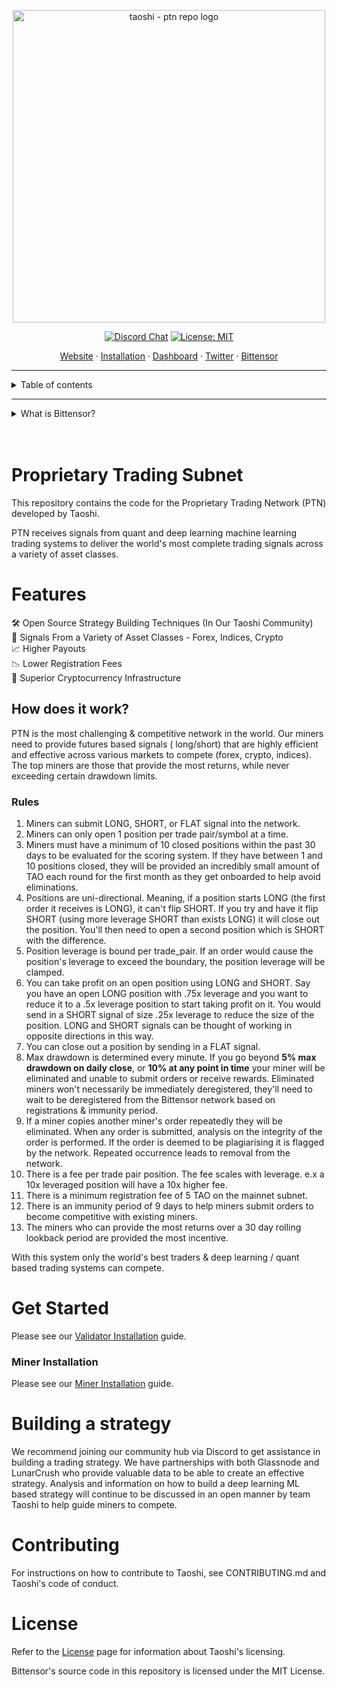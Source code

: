 <p align="center">
  <a href="https://taoshi.io">
    <img width="500" alt="taoshi - ptn repo logo" src="https://i.imgur.com/5hTsp97.png">
  </a>
</p>

<div align='center'>

[![Discord Chat](https://img.shields.io/discord/1163496128499683389.svg)](https://discord.gg/2XSw62p9Fj)
[![License: MIT](https://img.shields.io/badge/License-MIT-blue.svg)](https://opensource.org/licenses/MIT)

</div>

<p align="center">
  <a href="https://taoshi.io">Website</a>
  ·
  <a href="#installation">Installation</a>
  ·  
  <a href="https://dashboard.taoshi.io/">Dashboard</a>
  ·
  <a href="https://twitter.com/taoshiio">Twitter</a>
    ·
  <a href="https://twitter.com/taoshiio">Bittensor</a>
</p>

---

<details>
  <summary>Table of contents</summary>
  <ol>
    <li><a href="#proprietary-trading-network">Proprietary Trading Network</a></li>
    <li><a href="#features">Features</a></li>
    <li><a href="#how-does-it-work">How does it work?</a></li>
    <li>
      <a href="#getting-started">Getting Started</a>
    </li>
    <li><a href="#building-a-model">Building A Model</a></li>
    <li><a href="#testing">Testing</a></li>
    <li><a href="#faq">FAQ</a></li>
    <li><a href="#contributing">Contributing</a></li>
    <li><a href="#license">License</a></li>

  </ol>
</details>

---

<details id='bittensor'>
  <summary>What is Bittensor?</summary>

Bittensor is a mining network, similar to Bitcoin, that includes built-in incentives designed to encourage computers to provide access to machine learning models in an efficient and censorship-resistant manner. Bittensor is comprised of Subnets, Miners, and Validators.

> Explain Like I'm Five

Bittensor is an API that connects machine learning models and incentivizes correctness through the power of the blockchain.

### Subnets

Subnets are decentralized networks of machines that collaborate to train and serve machine learning models.

### Miners

Miners run machine learning models. They fulfill requests from the Validators.

### Validators

Validators query and prompt the Miners. Validators also validate miner requests. Validators are also storefronts for data.

</details>

<br />
<br />

# Proprietary Trading Subnet

This repository contains the code for the Proprietary Trading Network (PTN) developed by Taoshi.

PTN receives signals from quant and deep learning machine learning trading systems to deliver the world's
most complete trading signals across a variety of asset classes.

# Features

🛠️&nbsp;Open Source Strategy Building Techniques (In Our Taoshi Community)<br>
🫰&nbsp;Signals From a Variety of Asset Classes - Forex, Indices, Crypto<br>
📈&nbsp;Higher Payouts<br>
📉&nbsp;Lower Registration Fees<br>
💪&nbsp;Superior Cryptocurrency Infrastructure<br>

## How does it work?

PTN is the most challenging & competitive network in the world. Our miners need to provide futures based signals (
long/short)
that are highly efficient and effective across various markets to compete (forex, crypto, indices). The top miners are
those that provide the most returns, while never exceeding certain drawdown limits.

### Rules

1. Miners can submit LONG, SHORT, or FLAT signal into the network.
2. Miners can only open 1 position per trade pair/symbol at a time.
3. Miners must have a minimum of 10 closed positions within the past 30 days to be evaluated for the scoring system. If they have between 1 and 10 positions closed, they will be provided an incredibly small amount of TAO each round for the first month as they get onboarded to help avoid eliminations.
4. Positions are uni-directional. Meaning, if a position starts LONG (the first order it receives is LONG), 
it can't flip SHORT. If you try and have it flip SHORT (using more leverage SHORT than exists LONG) it will close out 
the position. You'll then need to open a second position which is SHORT with the difference.
5. Position leverage is bound per trade_pair. If an order would cause the position's leverage to exceed the boundary, the position leverage will be clamped.
6. You can take profit on an open position using LONG and SHORT. Say you have an open LONG position with .75x 
leverage and you want to reduce it to a .5x leverage position to start taking profit on it. You would send in a SHORT signal
of size .25x leverage to reduce the size of the position. LONG and SHORT signals can be thought of working in opposite 
directions in this way.
7. You can close out a position by sending in a FLAT signal. 
8. Max drawdown is determined every minute. If you go beyond **5% max drawdown on daily close**, or **10% at any point in time** your miner will be eliminated and unable to submit orders or receive rewards. Eliminated miners won't necessarily be immediately deregistered, they'll need to wait to be deregistered from the Bittensor network based on registrations & immunity period. 
9. If a miner copies another miner's order repeatedly they will be eliminated. When any order is submitted, analysis
on the integrity of the order is performed. If the order is deemed to be plagiarising it is flagged by the network. Repeated
occurrence leads to removal from the network.
10. There is a fee per trade pair position. The fee scales with leverage. e.x a 10x leveraged position will have a 10x higher fee.
11. There is a minimum registration fee of 5 TAO on the mainnet subnet.
12. There is an immunity period of 9 days to help miners submit orders to become competitive with existing miners.
13. The miners who can provide the most returns over a 30 day rolling lookback period are provided the most incentive.

With this system only the world's best traders & deep learning / quant based trading systems can compete.

# Get Started

Please see our [Validator Installation](https://github.com/taoshidev//proprietary-trading-network/blob/main/docs/validator.md) guide.

### Miner Installation

Please see our [Miner Installation](https://github.com/taoshidev/proprietary-trading-network/blob/main/docs/miner.md) guide.

# Building a strategy

We recommend joining our community hub via Discord to get assistance in building a trading strategy. We have partnerships with both Glassnode and LunarCrush who provide valuable data to be able to create an effective strategy. Analysis and information
on how to build a deep learning ML based strategy will continue to be discussed in an open manner by team Taoshi to help
guide miners to compete.

# Contributing

For instructions on how to contribute to Taoshi, see CONTRIBUTING.md and Taoshi's code of conduct.

# License

Refer to the <a href='?tab=MIT-1-ov-file'>License</a> page for information about Taoshi's licensing.

Bittensor's source code in this repository is licensed under the MIT License.
